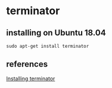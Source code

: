 # terminator

## installing on Ubuntu 18.04

```
sudo apt-get install terminator
```


## references

[Installing terminator][ref1]

[ref1]: https://www.tecrobust.com/install-terminator-linux-ubuntu-fedora/

